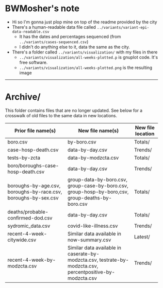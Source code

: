 # BWMosher's note

- Hi so I'm gonna just plop mine on top of the readme provided by the city
- There's a human-readable data file called `../variants/variant-epi-data-readable.csv`
	- It has the dates and percentages sequenced (from `../variants/cases-sequenced.csv`)
	- I didn't do anything else to it, data the same as the city.
- There's a folder called `../variants/visualization/` with my files in there
	- `../variants/visualization/all-weeks-plotted.p` is gnuplot code. It's free software.
	- `../variants/visualization/all-weeks-plotted.png` is the resulting image

---

# Archive/ 
This folder contains files that are no longer updated. See below for a crosswalk of old files to the same data in new locations.  

| Prior file name(s) | New file name(s) | New file location | 
|----------------------------------------------------------------|--------------------------------------------------------------------------|-------------------| 
| boro.csv | by-boro.csv | Totals/ | 
| case-hosp-death.csv | data-by-day.csv | Trends/ | 
| tests-by-zcta | data-by-modzcta.csv | Totals/ | 
| boro/boroughs-case-hosp-death.csv | data-by-day.csv | Trends/ | 
| boroughs-by-age.csv, boroughs-by-race.csv, boroughs-by-sex.csv | group-data-by-boro.csv, group-case-by-boro.csv, group-hosp-by-boro,csv, group-deaths-by-boro.csv | Totals/ | 
| deaths/probable-confirmed-dod.csv | data-by-day.csv | Totals/ | 
| sydromic_data.csv | covid-like-illness.csv | Trends/ | 
| recent-4-week-citywide.csv | Similar data available in now-summary.csv | Latest/ | 
| recent-4-week-by-modzcta.csv | Similar data available in caserate-by-modzcta.csv, testrate-by-modzcta.csv, percentpositive-by-modzcta.csv | Trends/ | 

